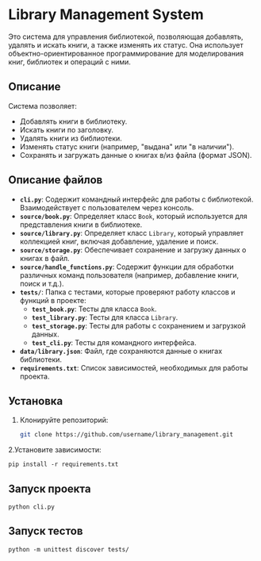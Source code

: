 # Library Management System

Это система для управления библиотекой, позволяющая добавлять, удалять и искать книги, а также изменять их статус. Она использует объектно-ориентированное программирование для моделирования книг, библиотек и операций с ними.

## Описание

Система позволяет:

- Добавлять книги в библиотеку.
- Искать книги по заголовку.
- Удалять книги из библиотеки.
- Изменять статус книги (например, "выдана" или "в наличии").
- Сохранять и загружать данные о книгах в/из файла (формат JSON).



## Описание файлов

- **`cli.py`**: Содержит командный интерфейс для работы с библиотекой. Взаимодействует с пользователем через консоль.
- **`source/book.py`**: Определяет класс `Book`, который используется для представления книги в библиотеке.
- **`source/library.py`**: Определяет класс `Library`, который управляет коллекцией книг, включая добавление, удаление и поиск.
- **`source/storage.py`**: Обеспечивает сохранение и загрузку данных о книгах в файл.
- **`source/handle_functions.py`**: Содержит функции для обработки различных команд пользователя (например, добавление книги, поиск и т.д.).
- **`tests/`**: Папка с тестами, которые проверяют работу классов и функций в проекте:
  - **`test_book.py`**: Тесты для класса `Book`.
  - **`test_library.py`**: Тесты для класса `Library`.
  - **`test_storage.py`**: Тесты для работы с сохранением и загрузкой данных.
  - **`test_cli.py`**: Тесты для командного интерфейса.
- **`data/library.json`**: Файл, где сохраняются данные о книгах библиотеки.
- **`requirements.txt`**: Список зависимостей, необходимых для работы проекта.

## Установка

1. Клонируйте репозиторий:
   ```bash
   git clone https://github.com/username/library_management.git

2.Установите зависимости:

    pip install -r requirements.txt

## Запуск проекта

    python cli.py

## Запуск тестов

    python -m unittest discover tests/

